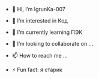 - 👋 Hi, I’m IgrunKa-007
- 👀 I’m interested in Код
- 🌱 I’m currently learning ПЭК
- 💞️ I’m looking to collaborate on ...
- 📫 How to reach me ...

- ⚡ Fun fact: я старик

<!---
IgrunKa-007/IgrunKa-007 is a ✨ special ✨ repository because its `README.md` (this file) appears on your GitHub profile.
You can click the Preview link to take a look at your changes.
--->
